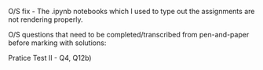 O/S fix - The .ipynb notebooks which I used to type out the assignments are not rendering properly.

O/S questions that need to be completed/transcribed from pen-and-paper before marking with solutions:

Pratice Test II -  Q4, Q12b)
